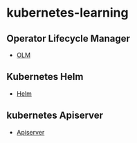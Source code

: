 # kubernetes-learning

## Operator Lifecycle Manager

- [OLM](olm/README.md)

## Kubernetes Helm

- [Helm](helm/README.md)

## kubernetes Apiserver

- [Apiserver](apiserver/README.md)

